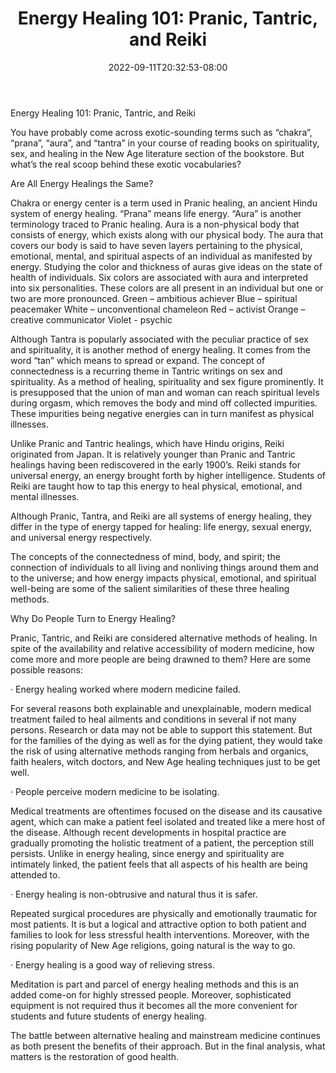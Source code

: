 ﻿---
title: "Energy Healing 101: Pranic, Tantric, and Reiki"
date: 2022-09-11T20:32:53-08:00
description: "40-ARTICLES Tips for Web Success"
featured_image: "/images/40-ARTICLES.jpg"
tags: ["40 ARTICLES"]
---

Energy Healing 101: Pranic, Tantric, and Reiki 


You have probably come across exotic-sounding terms such as “chakra”, “prana”, “aura”, and “tantra” in your course of reading books on spirituality, sex, and healing in the New Age literature section of the bookstore. But what’s the real scoop behind these exotic vocabularies?

Are All Energy Healings the Same?

Chakra or energy center is a term used in Pranic healing, an ancient Hindu system of energy healing. “Prana” means life energy. “Aura” is another terminology traced to Pranic healing. Aura is a non-physical body that consists of energy, which exists along with our physical body. The aura that covers our body is said to have seven layers pertaining to the physical, emotional, mental, and spiritual aspects of an individual as manifested by energy. Studying the color and thickness of auras give ideas on the state of health of individuals. Six colors are associated with aura and interpreted into six personalities. These colors are all present in an individual but one or two are more pronounced.
	Green – ambitious achiever
	Blue – spiritual peacemaker
	White – unconventional chameleon
	Red – activist 
	Orange – creative communicator
	Violet - psychic

Although Tantra is popularly associated with the peculiar practice of sex and spirituality, it is another method of energy healing. It comes from the word “tan” which means to spread or expand. The concept of connectedness is a recurring theme in Tantric writings on sex and spirituality. As a method of healing, spirituality and sex figure prominently. It is presupposed that the union of man and woman can reach spiritual levels during orgasm, which removes the body and mind off collected impurities. These impurities being negative energies can in turn manifest as physical illnesses. 

Unlike Pranic and Tantric healings, which have Hindu origins, Reiki originated from Japan. It is relatively younger than Pranic and Tantric healings having been rediscovered in the early 1900’s. Reiki stands for universal energy, an energy brought forth by higher intelligence. Students of Reiki are taught how to tap this energy to heal physical, emotional, and mental illnesses.

Although Pranic, Tantra, and Reiki are all systems of energy healing, they differ in the type of energy tapped for healing: life energy, sexual energy, and universal energy respectively. 

The concepts of the connectedness of mind, body, and spirit; the connection of individuals to all living and nonliving things around them and to the universe; and how energy impacts physical, emotional, and spiritual well-being are some of the salient similarities of these three healing methods. 

Why Do People Turn to Energy Healing?

Pranic, Tantric, and Reiki are considered alternative methods of healing. In spite of the availability and relative accessibility of modern medicine, how come more and more people are being drawned to them? Here are some possible reasons:
	
· Energy healing worked where modern medicine failed.

For several reasons both explainable and unexplainable, modern medical treatment failed to heal ailments and conditions in several if not many persons. Research or data may not be able to support this statement. But for the families of the dying as well as for the dying patient, they would take the risk of using alternative methods ranging from herbals and organics, faith healers, witch doctors, and New Age healing techniques just to be get well.

· People perceive modern medicine to be isolating. 

Medical treatments are oftentimes focused on the disease and its causative agent, which can make a patient feel isolated and treated like a mere host of the disease. Although recent developments in hospital practice are gradually promoting the holistic treatment of a patient, the perception still persists. Unlike in energy healing, since energy and spirituality are intimately linked, the patient feels that all aspects of his health are being attended to.


· Energy healing is non-obtrusive and natural thus it is safer.

Repeated surgical procedures are physically and emotionally traumatic for most patients. It is but a logical and attractive option to both patient and families to look for less stressful health interventions. Moreover, with the rising popularity of New Age religions, going natural is the way to go.


· Energy healing is a good way of relieving stress.

Meditation is part and parcel of energy healing methods and this is an added come-on for highly stressed people. Moreover, sophisticated equipment is not required thus it becomes all the more convenient for students and future students of energy healing.

The battle between alternative healing and mainstream medicine continues as both present the benefits of their approach. But in the final analysis, what matters is the restoration of good health. 


